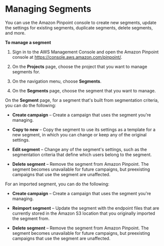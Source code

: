 # Managing Segments<a name="segments-managing"></a>

You can use the Amazon Pinpoint console to create new segments, update the settings for existing segments, duplicate segments, delete segments, and more\.

**To manage a segment**

1. Sign in to the AWS Management Console and open the Amazon Pinpoint console at [https://console\.aws\.amazon\.com/pinpoint/](https://console.aws.amazon.com/pinpoint/)\.

1. On the **Projects** page, choose the project that you want to manage segments for\.

1. On the navigation menu, choose **Segments**\.

1. On the **Segments** page, choose the segment that you want to manage\.

On the **Segment** page, for a segment that's built from segmentation criteria, you can do the following:

+ **Create campaign** – Create a campaign that uses the segment you're managing\.

+ **Copy to new** – Copy the segment to use its settings as a template for a new segment, in which you can change or keep any of the original settings\.

+ **Edit segment** – Change any of the segment's settings, such as the segmentation criteria that define which users belong to the segment\.

+ **Delete segment** – Remove the segment from Amazon Pinpoint\. The segment becomes unavailable for future campaigns, but preexisting campaigns that use the segment are unaffected\.

For an imported segment, you can do the following:

+ **Create campaign** – Create a campaign that uses the segment you're managing\.

+ **Reimport segment** – Update the segment with the endpoint files that are currently stored in the Amazon S3 location that you originally imported the segment from\.

+ **Delete segment** – Remove the segment from Amazon Pinpoint\. The segment becomes unavailable for future campaigns, but preexisting campaigns that use the segment are unaffected\.